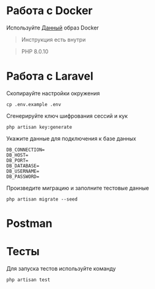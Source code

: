 # Работа с Docker

Используйте [Данный](https://github.com/AlexandrFiner/docker-compose-lamp) образ Docker

> Инструкция есть внутри

> PHP 8.0.10


# Работа с Laravel

Скопирауйте настройки окружения

`` cp .env.example .env ``

Сгенерируйте ключ шифрования сессий и кук

`` php artisan key:generate ``

Укажите данные для подключения к базе данных

````
DB_CONNECTION=
DB_HOST=
DB_PORT=
DB_DATABASE=
DB_USERNAME=
DB_PASSWORD=
````

Произведите миграцию и заполните тестовые данные

`` php artisan migrate --seed ``

# Postman

# Тесты

Для запуска тестов используйте команду

`` php artisan test ``
